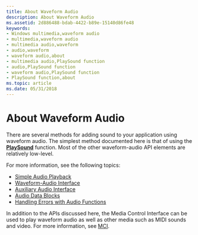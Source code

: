 ```yaml
---
title: About Waveform Audio
description: About Waveform Audio
ms.assetid: 2d886488-bdab-4422-b89e-15140d86fe48
keywords:
- Windows multimedia,waveform audio
- multimedia,waveform audio
- multimedia audio,waveform
- audio,waveform
- waveform audio,about
- multimedia audio,PlaySound function
- audio,PlaySound function
- waveform audio,PlaySound function
- PlaySound function,about
ms.topic: article
ms.date: 05/31/2018
---
```


# About Waveform Audio

There are several methods for adding sound to your application using waveform audio. The simplest method documented here is that of using the [**PlaySound**](https://msdn.microsoft.com/library/Dd743680(v=VS.85).aspx) function. Most of the other waveform-audio API elements are relatively low-level.

For more information, see the following topics:

-   [Simple Audio Playback](simple-audio-playback.md)
-   [Waveform-Audio Interface](waveform-audio-interface.md)
-   [Auxiliary Audio Interface](auxiliary-audio-interface.md)
-   [Audio Data Blocks](audio-data-blocks.md)
-   [Handling Errors with Audio Functions](handling-errors-with-audio-functions.md)

In addition to the APIs discussed here, the Media Control Interface can be used to play waveform audio as well as other media such as MIDI sounds and video. For more information, see [MCI](mci.md).

 

 




